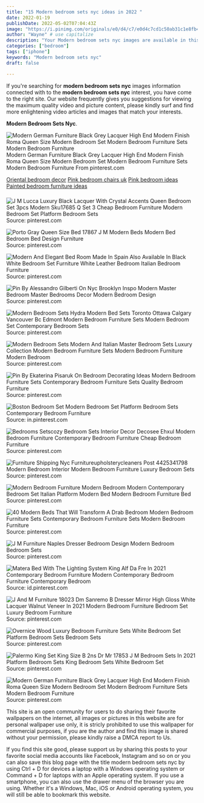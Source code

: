 ```yaml
---
title: "15 Modern bedroom sets nyc ideas in 2022 "
date: 2022-01-19
publishDate: 2022-05-02T07:04:43Z
image: "https://i.pinimg.com/originals/e0/d4/c7/e0d4c7cd1c50ab31c1e8fb4158095dd5.jpg"
author: "Wayne" # use capitalize
description: "Your Modern bedroom sets nyc images are available in this site. Modern bedroom sets nyc are a topic that is being searched for and liked by netizens now. You can Download the Modern bedroom sets nyc files here. Get all royalty-free photos."
categories: ["bedroom"]
tags: ["iphone"]
keywords: "Modern bedroom sets nyc"
draft: false

---
```


If you're searching for **modern bedroom sets nyc** images information connected with to the **modern bedroom sets nyc** interest, you have come to the right  site.  Our website frequently  gives you  suggestions  for viewing  the maximum  quality video and picture  content, please kindly surf and find more enlightening video articles and images  that match your interests.

**Modern Bedroom Sets Nyc**. 

![Modern German Furniture Black Grey Lacquer High End Modern Finish Roma Queen Size Modern Bedroom Set Modern Bedroom Furniture Sets Modern Bedroom Furniture](https://i.pinimg.com/originals/e0/d4/c7/e0d4c7cd1c50ab31c1e8fb4158095dd5.jpg "Modern German Furniture Black Grey Lacquer High End Modern Finish Roma Queen Size Modern Bedroom Set Modern Bedroom Furniture Sets Modern Bedroom Furniture")
Modern German Furniture Black Grey Lacquer High End Modern Finish Roma Queen Size Modern Bedroom Set Modern Bedroom Furniture Sets Modern Bedroom Furniture From pinterest.com

[Oriental bedroom decor](/oriental-bedroom-decor/)
[Pink bedroom chairs uk](/pink-bedroom-chairs-uk/)
[Pink bedroom ideas](/pink-bedroom-ideas/)
[Painted bedroom furniture ideas](/painted-bedroom-furniture-ideas/)



### 

 


![J M Lucca Luxury Black Lacquer With Crystal Accents Queen Bedroom Set 3pcs Modern Sku17685 Q Set 3 Cheap Bedroom Furniture Modern Bedroom Set Platform Bedroom Sets](https://i.pinimg.com/originals/6f/81/cf/6f81cf5f7ace1f7d813e68abaa5c6a5c.jpg "J M Lucca Luxury Black Lacquer With Crystal Accents Queen Bedroom Set 3pcs Modern Sku17685 Q Set 3 Cheap Bedroom Furniture Modern Bedroom Set Platform Bedroom Sets")
Source: pinterest.com

 

![Porto Gray Queen Size Bed 17867 J M Modern Beds Modern Bed Bedroom Bed Design Furniture](https://i.pinimg.com/originals/e0/9a/b3/e09ab37b93d51993b20a1e89b559a222.png "Porto Gray Queen Size Bed 17867 J M Modern Beds Modern Bed Bedroom Bed Design Furniture")
Source: pinterest.com

 

![Modern And Elegant Bed Room Made In Spain Also Available In Black White Bedroom Set Furniture White Leather Bedroom Italian Bedroom Furniture](https://i.pinimg.com/originals/89/27/9f/89279f8bddd1a54c18791aa0c5338e89.png "Modern And Elegant Bed Room Made In Spain Also Available In Black White Bedroom Set Furniture White Leather Bedroom Italian Bedroom Furniture")
Source: pinterest.com

 

![Pin By Alessandro Gilberti On Nyc Brooklyn Inspo Modern Master Bedroom Master Bedrooms Decor Modern Bedroom Design](https://i.pinimg.com/originals/e1/06/d8/e106d8cfd3c07356b07abe8e21801820.jpg "Pin By Alessandro Gilberti On Nyc Brooklyn Inspo Modern Master Bedroom Master Bedrooms Decor Modern Bedroom Design")
Source: pinterest.com

 

![Modern Bedroom Sets Hydra Modern Bed Sets Toronto Ottawa Calgary Vancouver Bc Edmont Modern Bedroom Furniture Sets Modern Bedroom Set Contemporary Bedroom Sets](https://i.pinimg.com/736x/88/6b/dd/886bdda6dc040dc1f1e200980b042d58.jpg "Modern Bedroom Sets Hydra Modern Bed Sets Toronto Ottawa Calgary Vancouver Bc Edmont Modern Bedroom Furniture Sets Modern Bedroom Set Contemporary Bedroom Sets")
Source: pinterest.com

 

![Modern Bedroom Sets Modern And Italian Master Bedroom Sets Luxury Collection Modern Bedroom Furniture Sets Modern Bedroom Furniture Modern Bedroom](https://i.pinimg.com/originals/86/b0/af/86b0af2f53e61700b7eb1b3da1921ebe.jpg "Modern Bedroom Sets Modern And Italian Master Bedroom Sets Luxury Collection Modern Bedroom Furniture Sets Modern Bedroom Furniture Modern Bedroom")
Source: pinterest.com

 

![Pin By Ekaterina Pisaruk On Bedroom Decorating Ideas Modern Bedroom Furniture Sets Contemporary Bedroom Furniture Sets Quality Bedroom Furniture](https://i.pinimg.com/originals/1e/81/46/1e81467513bda35762afde823a8b5d42.jpg "Pin By Ekaterina Pisaruk On Bedroom Decorating Ideas Modern Bedroom Furniture Sets Contemporary Bedroom Furniture Sets Quality Bedroom Furniture")
Source: pinterest.com

 

![Boston Bedroom Set Modern Bedroom Set Platform Bedroom Sets Contemporary Bedroom Furniture](https://i.pinimg.com/originals/85/49/07/8549079815faccf7ec4370926e2deb53.jpg "Boston Bedroom Set Modern Bedroom Set Platform Bedroom Sets Contemporary Bedroom Furniture")
Source: in.pinterest.com

 

![Bedrooms Setscozy Bedroom Sets Interior Decor Decosee Ehxul Modern Bedroom Furniture Contemporary Bedroom Furniture Cheap Bedroom Furniture](https://i.pinimg.com/736x/99/52/c3/9952c387e1cd8c60d520c3b952443239--zen-bedrooms-modern-bedrooms.jpg "Bedrooms Setscozy Bedroom Sets Interior Decor Decosee Ehxul Modern Bedroom Furniture Contemporary Bedroom Furniture Cheap Bedroom Furniture")
Source: pinterest.com

 

![Furniture Shipping Nyc Furnitureupholsterycleaners Post 4425341798 Modern Bedroom Interior Modern Bedroom Furniture Luxury Bedroom Sets](https://i.pinimg.com/736x/64/b0/ba/64b0ba4239707820a46b8577535d3b61.jpg "Furniture Shipping Nyc Furnitureupholsterycleaners Post 4425341798 Modern Bedroom Interior Modern Bedroom Furniture Luxury Bedroom Sets")
Source: pinterest.com

 

![Modern Bedroom Furniture Modern Bedroom Modern Contemporary Bedroom Set Italian Platform Modern Bed Modern Bedroom Furniture Bed](https://i.pinimg.com/736x/33/b4/f5/33b4f578a54a24cd9e22b1ac5bc7c8bf.jpg "Modern Bedroom Furniture Modern Bedroom Modern Contemporary Bedroom Set Italian Platform Modern Bed Modern Bedroom Furniture Bed")
Source: pinterest.com

 

![40 Modern Beds That Will Transform A Drab Bedroom Modern Bedroom Furniture Sets Contemporary Bedroom Furniture Sets Modern Bedroom Furniture](https://i.pinimg.com/originals/83/1f/25/831f252275700a697fff8a9f95b09c50.jpg "40 Modern Beds That Will Transform A Drab Bedroom Modern Bedroom Furniture Sets Contemporary Bedroom Furniture Sets Modern Bedroom Furniture")
Source: pinterest.com

 

![J M Furniture Naples Dresser Bedroom Design Modern Bedroom Bedroom Sets](https://i.pinimg.com/564x/6c/d6/f6/6cd6f66d53d238e9d84ef464355f8f17.jpg "J M Furniture Naples Dresser Bedroom Design Modern Bedroom Bedroom Sets")
Source: pinterest.com

 

![Matera Bed With The Lighting System King Alf Da Fre In 2021 Contemporary Bedroom Furniture Modern Contemporary Bedroom Furniture Contemporary Bedroom](https://i.pinimg.com/originals/25/bb/c8/25bbc8985b770f95c3a0f57c0971a8b5.jpg "Matera Bed With The Lighting System King Alf Da Fre In 2021 Contemporary Bedroom Furniture Modern Contemporary Bedroom Furniture Contemporary Bedroom")
Source: id.pinterest.com

 

![J And M Furniture 18023 Dm Sanremo B Dresser Mirror High Gloss White Lacquer Walnut Veneer In 2021 Modern Bedroom Furniture Bedroom Set Luxury Bedroom Furniture](https://i.pinimg.com/564x/47/d0/94/47d09497e2d0a956105baceda2e64f0e.jpg "J And M Furniture 18023 Dm Sanremo B Dresser Mirror High Gloss White Lacquer Walnut Veneer In 2021 Modern Bedroom Furniture Bedroom Set Luxury Bedroom Furniture")
Source: pinterest.com

 

![Overnice Wood Luxury Bedroom Furniture Sets White Bedroom Set Platform Bedroom Sets Bedroom Sets](https://i.pinimg.com/originals/82/08/d1/8208d1e699d0ad718e736d89e219b679.jpg "Overnice Wood Luxury Bedroom Furniture Sets White Bedroom Set Platform Bedroom Sets Bedroom Sets")
Source: pinterest.com

 

![Palermo King Set King Size B 2ns Dr Mr 17853 J M Bedroom Sets In 2021 Platform Bedroom Sets King Bedroom Sets White Bedroom Set](https://i.pinimg.com/564x/21/b5/7f/21b57ff79ce75a638e061a2e2a912fc7.jpg "Palermo King Set King Size B 2ns Dr Mr 17853 J M Bedroom Sets In 2021 Platform Bedroom Sets King Bedroom Sets White Bedroom Set")
Source: pinterest.com

 

![Modern German Furniture Black Grey Lacquer High End Modern Finish Roma Queen Size Modern Bedroom Set Modern Bedroom Furniture Sets Modern Bedroom Furniture](https://i.pinimg.com/originals/e0/d4/c7/e0d4c7cd1c50ab31c1e8fb4158095dd5.jpg "Modern German Furniture Black Grey Lacquer High End Modern Finish Roma Queen Size Modern Bedroom Set Modern Bedroom Furniture Sets Modern Bedroom Furniture")
Source: pinterest.com

 

This site is an open community for users to do sharing their favorite wallpapers on the internet, all images or pictures in this website are for personal wallpaper use only, it is stricly prohibited to use this wallpaper for commercial purposes, if you are the author and find this image is shared without your permission, please kindly raise a DMCA report to Us.

If you find this site good, please support us by sharing this posts to your favorite social media accounts like Facebook, Instagram and so on or you can also save this blog page with the title modern bedroom sets nyc by using Ctrl + D for devices a laptop with a Windows operating system or Command + D for laptops with an Apple operating system. If you use a smartphone, you can also use the drawer menu of the browser you are using. Whether it's a Windows, Mac, iOS or Android operating system, you will still be able to bookmark this website.
